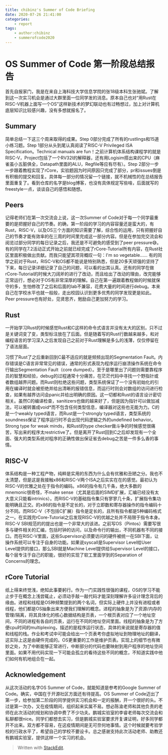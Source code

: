 ```yaml
---
title: chibinz's Summer of Code Briefing
date: 2020-07-26 21:41:00
categories:
    - report
tags:
    - author:chibinz
    - summerofcode2020
---
```


# OS Summer of Code 第一阶段总结报告
首先自报家门，我是在来自上海科技大学信息学院的张18级本科生张驰斌。了解到这一次实习机会是通过大群里面一位同学发的消息。原本自己也对“用Rust在RISC-V机器上面写一个OS”这样新技术的梦幻联动也有过畅想过，加上对计算机底层知识比较感兴趣，没有多想就报名了。
<!-- more -->
## Summary
简单总结一下这三个周来取得的成果。Step 0部分完成了所有的rustlings和15道小练习题。Step 1部分从头到尾认真阅读了RISC-V Privileged ISA Specification。Technical manuals are fun！之前计算机体系结构课程学的就是RISC-V，Project包括了一个RV32I的解释器，还有用Logisim搭出来的CPU（麻雀虽小五脏俱全，Datapath里面的ALU，Regfile等应有尽有）。Step 2部分一步一步跟着教程实现了rCore，实验题因为时间原因只完成了部分，pr和issues倒是有积极的提交和回复。具体每一部分的情况留一个链接，就不机械性的在总结报告里面重复了。看到仓库的名字是blog博客，也没有具体规定写些啥，后面就写的freestyle一点，谈谈自己的感悟和随想。

## Peers
记得老师们在第一次交流会上说，这一次Summer of Code对于每一个同学最重要的是把握好自己的节奏。的确，第一阶段的学习的内容容量还是蛮大的，有Rust，RISC-V，以及OS三个方面的知识需要了解，综合性的运用，只有把握好自己的节奏才能有效率的在三周的时间里完成这一部分内容。但是在参加完交流会和阅览过部分同学的每日记录之后，我还是不可避免的感受到了peer pressure😅。有的同学在7.2活动正式开始之前就已经完成了rCore-Tutorial所有内容，在Rust社区里面积极做出贡献。而我只能望其项背概叹一句：I'm so vegetable…… 有的同学之前对于Rust，RISC-V和OS都不能说是特别熟悉，但是20多天顽强的坚持了下来，每日记录详细记录了自己的问题，可以看的出其认真。还有的同学在做rCore-Tutorial的时候大刀阔斧的进行了改动，而且给出了改动的理由，改完能够正常运行，想必对于OS有非常深厚的理解。自己在第一遍跟着教程做的时候就保守的多，生怕修改了之后和后面的lab不兼容，花费大量的时间进行debug。本来自己在学校水平也就一般般，走出校园认识到更多优秀的同学发现更是如此。Peer pressure也有好处，见贤思齐，勉励自己更加努力的学习。

## Rust
一开始学习Rust的时候感觉Rust和C这样的命令式语言并没有太大的区别，只不过是关键词变了变，类型标注放在了后面。但是随着写的Rust行数越来越多，和对编程语言的学习深入之后发现自己之前对于Rust理解是多么的浅薄，仅仅停留在了语法层面。

习惯了Rust了之后重新回到C最不适应的就是频频出现的Segmentation Fault。内存错误是C语言非常常见的错误，通常的形式表现为程序运行崩溃操作系统在命令行输出Segmentation Fault（core dumped）。至于是哪里出了问题则需要靠程序员的智慧和经验，debug的过程通常十分痛苦，在茫茫代码中寻找一个野指针或者数组越界问题。而Rust则杜绝这些问题，类型系统保证了一个没有初始化的引用在编译时就会被拒绝并给出清晰的报错信息，而运行时则会对数组的访问进行检查，如果有越界访问会panic并给出明确的原因。这一切都和Rust的语言设计密切相关。虽然C的编译检查，sanitizers也做的越来好了，但是因为指针可以做加减法，可以被转置成void*而不包含任何类型信息，编译器对这些也无能为力。C的是一个weakly typed语言，而Rust是一个strongly typed语言，类型系统的soundness保证了程序运行时不会出现代码逻辑之外的undefined behavior。Strong type for weak minds，和Rust的type checker做斗争的时候感觉很痛苦，写出来的程序太restrictive了。但是离开了Rust回到C之后却发现有一个全面、强大的类型系统对程序的正确性做出保证省去debug之苦是一件多么香的事情。

## RISC-V
体系结构是一种工程产物，纯粹是实用的东西为什么会有优雅和丑陋之分。我也不太清楚，但是这是我接触x86和RISC-V两个ISA之后实实在在的感觉。最初认为RISC-V的优雅之处在于指令的编码。x86的指令有几千条，绝大多数的mnemonic很奇怪，不make sense（尤其是后面的SIMD扩展，汇编已经没有太大意义只能看intrinics）。而RISC-V的基础指令集只有寥寥几十条，扩展指令集功能明确且正交。的x86的指令是不定长的，对于立即数和寄存器操作的指令编码十分不同。而RISC-V（不包括C扩展）指令是定长的，且所有指令都是5种编码格式之一。在实践完rCore-Tutorial之后发现RISC-V的优越之处并不局限于指令本身。RISC-V SBI规范的的提出也是一个非常大的该进。之前写OS（Pintos）需要写很多与硬件相关的汇编，包括时钟的访问，以及命令行的输出，不同机器有不同的接口。而在RISC-V里面，这些Supervisor必须要访问的硬件被统一在SBI下面，让操作系统可以专注于自身的功能。如果说syscall是Supervisor Level给User Level提供的接口，那么SBI就是Machine Level提供给Supervisor Level的接口，每个层专注于自己的职能，很好的实现了软工里面学到的Separation of Concerns的理念。

## rCore Tutorial
纸上得来终觉浅，绝知此事要躬行。作为一门实践性很强的课程，OS的学习不能止步于在概念上浅尝辄止，必须动手敲一敲代码才能深刻理解许多设计理念背后的缘由。进程和线程是OS种频繁提到的两个名词，但实际上硬件上并没有进程或者线程，他们都是OS抽象出来方便我们理解的概念。进程的抽象是为了资源/内存的管理/隔离，将其具体化的核心数据结构是页表，一个根页表对应了一个地址空间，不同的进程有各自的页表，运行在不同的地址空间里面。线程的抽象是为了方便cpu时间的multiplexing，描述的是程序运行状态，具体的来说就是寄存器的值和线程的栈。作业和考试中可能会给出一个页表考你虚拟地址到物理地址的翻译，这实际上这是由硬件完成的。OS更重要的工作是维护页表。实现上的细节也有微妙之处，为了中断能够正常进行，中断部分的代码也要映射到用户程序的地址空间里面。如果不用代码实现一下可能会孤立的看待这些不同的概念，不知道实践中他们如何有机地组合在一起。

## Acknowledgement
从这次活动的名字OS Summer of Code，就能知道是参考的Google Summer of Code。确实，中国在于开源社区方面还有待提高。OS Summer of Code迈出了第一步，给参加第二阶段的同学提供实习机会和一定的报酬，开一个很好的头。不过是第一次办，又在疫情期间，组织起来实属不易。想必陈渝老师和其他负责的老师在此次活动的规划和协调中费了不少功夫。鹏城实验室的李睿老师每次交流会和私聊都很nice。同学们都想去实习，但是鹏城实验室要求开复课证明，好多同学都开不出来。双方都不容易，在这疫情期间是无可奈何地事情。这个时候就要考验学校的行政水平了，希望自己的学校不要设卡。总之感谢支持此次活动老师、助教还有鹏城实验室，提供这样一个实习的机会。

> Written with [StackEdit](https://stackedit.io/).
